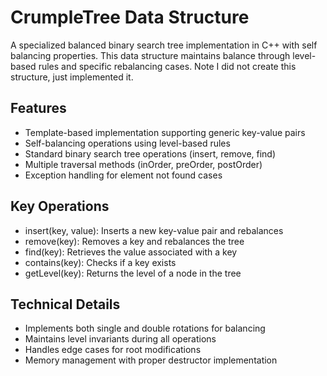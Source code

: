 # CrumpleTree Data Structure

A specialized balanced binary search tree implementation in C++ with self balancing properties. This data structure maintains balance through level-based rules and specific rebalancing cases. Note I did not create this structure, just implemented it.

## Features

- Template-based implementation supporting generic key-value pairs
- Self-balancing operations using level-based rules
- Standard binary search tree operations (insert, remove, find)
- Multiple traversal methods (inOrder, preOrder, postOrder)
- Exception handling for element not found cases

## Key Operations

- insert(key, value): Inserts a new key-value pair and rebalances
- remove(key): Removes a key and rebalances the tree
- find(key): Retrieves the value associated with a key
- contains(key): Checks if a key exists
- getLevel(key): Returns the level of a node in the tree

## Technical Details

- Implements both single and double rotations for balancing
- Maintains level invariants during all operations
- Handles edge cases for root modifications
- Memory management with proper destructor implementation

